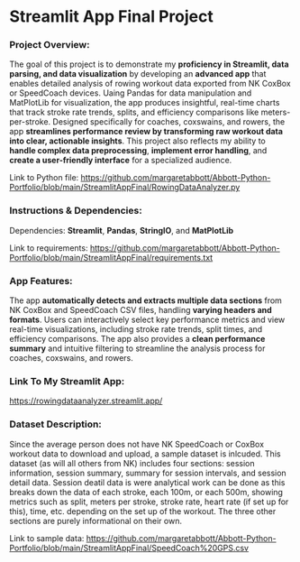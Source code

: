 # Streamlit App Final Project 
### Project Overview: 
The goal of this project is to demonstrate my **proficiency in Streamlit, data parsing, and data visualization** by developing an **advanced app** that enables detailed analysis of rowing workout data exported from NK CoxBox or SpeedCoach devices. Uaing Pandas for data manipulation and MatPlotLib for visualization, the app produces insightful, real-time charts that track stroke rate trends, splits, and efficiency comparisons like meters-per-stroke. Designed specifically for coaches, coxswains, and rowers, the app **streamlines performance review by transforming raw workout data into clear, actionable insights**. This project also reflects my ability to **handle complex data preprocessing**, **implement error handling**, and **create a user-friendly interface** for a specialized audience.

Link to Python file: https://github.com/margaretabbott/Abbott-Python-Portfolio/blob/main/StreamlitAppFinal/RowingDataAnalyzer.py  
### Instructions & Dependencies:  
Dependencies: **Streamlit**, **Pandas**, **StringIO**, and **MatPlotLib**  

Link to requirements: https://github.com/margaretabbott/Abbott-Python-Portfolio/blob/main/StreamlitAppFinal/requirements.txt  
### App Features:
The app **automatically detects and extracts multiple data sections** from NK CoxBox and SpeedCoach CSV files, handling **varying headers and formats**. Users can interactively select key performance metrics and view real-time visualizations, including stroke rate trends, split times, and efficiency comparisons. The app also provides a **clean performance summary** and intuitive filtering to streamline the analysis process for coaches, coxswains, and rowers.
### Link To My Streamlit App: 
https://rowingdataanalyzer.streamlit.app/  
### Dataset Description: 
Since the average person does not have NK SpeedCoach or CoxBox workout data to download and upload, a sample dataset is inlcuded. This dataset (as will all others from NK) includes four sections: session information, session summary, summary for session intervals, and session detail data. Session deatil data is were analytical work can be done as this breaks down the data of each stroke, each 100m, or each 500m, showing metrics such as split, meters per stroke, stroke rate, heart rate (if set up for this), time, etc. depending on the set up of the workout. The three other sections are purely informational on their own. 

Link to sample data: https://github.com/margaretabbott/Abbott-Python-Portfolio/blob/main/StreamlitAppFinal/SpeedCoach%20GPS.csv
